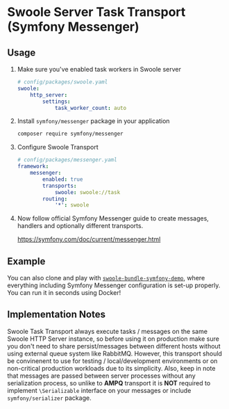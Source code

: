 # Swoole Server Task Transport (Symfony Messenger)

## Usage

1. Make sure you've enabled task workers in Swoole server

    ```yaml
    # config/packages/swoole.yaml
    swoole:
        http_server:
            settings:
                task_worker_count: auto
    ```

2. Install `symfony/messenger` package in your application

    ```sh
    composer require symfony/messenger
    ```

3. Configure Swoole Transport

    ```yaml
    # config/packages/messenger.yaml
    framework:
        messenger:
            enabled: true
            transports:
                swoole: swoole://task
            routing:
                '*': swoole
    ```

4. Now follow official Symfony Messenger guide to create messages, handlers and optionally different transports.

    https://symfony.com/doc/current/messenger.html

## Example

You can also clone and play with [`swoole-bundle-symfony-demo`](https://github.com/k911/swoole-bundle-symfony-demo), where everything including Symfony Messenger configuration is set-up properly. You can run it in seconds using Docker!

## Implementation Notes

Swoole Task Transport always execute tasks / messages on the same Swoole HTTP Server instance, so before using it on production make sure you don't need to share persist/messages between different hosts without using external queue system like RabbitMQ. However, this transport should be convinenent to use for testing / local/development environments or on non-critical production workloads due to its simplicity. Also, keep in note that messages are passed between server processes without any serialization process, so unlike to **AMPQ** transport it is **NOT** required to implement `\Serializable` interface on your messages or include `symfony/serializer` package.
